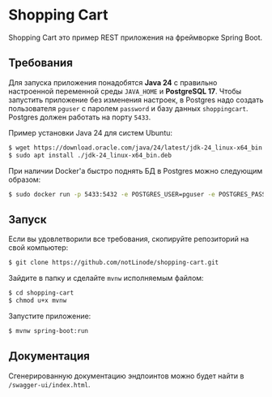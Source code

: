 # Shopping Cart

Shopping Cart это пример REST приложения на фреймворке Spring Boot.

## Требования

Для запуска приложения понадобятся **Java 24** с правильно настроенной 
переменной среды `JAVA_HOME` и **PostgreSQL 17**. Чтобы запустить приложение 
без изменения настроек, в Postgres надо создать пользователя `pguser` с паролем
`password` и базу данных `shoppingcart`. Postgres должен работать на порту 
`5433`.

Пример установки Java 24 для систем Ubuntu:
```bash
$ wget https://download.oracle.com/java/24/latest/jdk-24_linux-x64_bin.deb
$ sudo apt install ./jdk-24_linux-x64_bin.deb
```

При наличии Docker'a быстро поднять БД в Postgres можно следующим образом:
```bash
$ sudo docker run -p 5433:5432 -e POSTGRES_USER=pguser -e POSTGRES_PASSWORD=password -e POSTGRES_DB=shoppingcart -d postgres:17
```

## Запуск

Если вы удовлетворили все требования, скопируйте репозиторий на свой компьютер:
```bash
$ git clone https://github.com/notLinode/shopping-cart.git
```

Зайдите в папку и сделайте `mvnw` исполняемым файлом:
```bash
$ cd shopping-cart
$ chmod u+x mvnw
```

Запустите приложение:
```bash
$ mvnw spring-boot:run
```

## Документация

Сгенерированную документацию эндпоинтов можно будет найти в
`/swagger-ui/index.html`.
